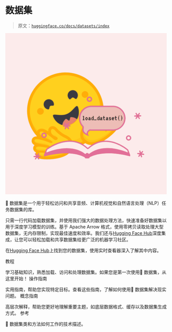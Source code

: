 # 数据集

> 原文：[`huggingface.co/docs/datasets/index`](https://huggingface.co/docs/datasets/index)

![](img/d19d2bee0d38100b298ad3bfb1551b81.png)

🤗 数据集是一个用于轻松访问和共享音频、计算机视觉和自然语言处理（NLP）任务数据集的库。

只需一行代码加载数据集，并使用我们强大的数据处理方法，快速准备好数据集以用于深度学习模型的训练。基于 Apache Arrow 格式，使用零拷贝读取处理大型数据集，无内存限制，实现最佳速度和效率。我们还与[Hugging Face Hub](https://huggingface.co/datasets)深度集成，让您可以轻松加载和共享数据集给更广泛的机器学习社区。

在[Hugging Face Hub](https://huggingface.co/datasets)上找到您的数据集，使用实时查看器深入了解其中内容。

教程

学习基础知识，熟悉加载、访问和处理数据集。如果您是第一次使用🤗 数据集，从这里开始！ 操作指南

实用指南，帮助您实现特定目标。查看这些指南，了解如何使用🤗 数据集解决现实问题。 概念指南

高层次解释，帮助您更好地理解重要主题，如底层数据格式、缓存以及数据集生成方式。 参考

🤗 数据集类和方法如何工作的技术描述。
